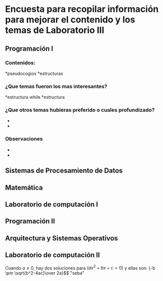 # Encuesta para recopilar información para mejorar el contenido y los temas de Laboratorio III 
## Programación I 
### Contenidos:

*pseudocogios
*estructuras 
### ¿Que temas fueron los mas interesantes?
*estructura while
*estructura 
### ¿Que otros temas hubieras preferido o cuales profundizado?
*
*
### Observaciones 
*
*
## Sistemas de Procesamiento de Datos

## Matemática

## Laboratorio de computación I

## Programación II

## Arquitectura y Sistemas Operativos

## Laboratorio de computación II

Cuando $a \ne 0$, hay dos soluciones para $(ax^2 + bx + c = 0)$ y ellas son: {-b \pm \sqrt{b^2-4ac}\over 2a}$$ 
"seba"